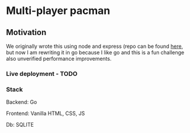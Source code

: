 # Multi-player pacman

## Motivation

We originally wrote this using node and express (repo can be found [here](https://github.com/brocodedude/MULTI-PACMAN), 
but now I am rewriting it in go because I like go and this is a fun challenge also unverified performance improvements.   

### Live deployment - TODO  

### Stack

Backend: Go

Frontend: Vanilla HTML, CSS, JS

Db: SQLITE
